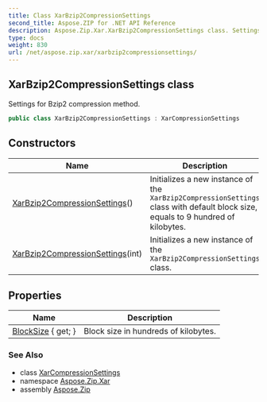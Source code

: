```yaml
---
title: Class XarBzip2CompressionSettings
second_title: Aspose.ZIP for .NET API Reference
description: Aspose.Zip.Xar.XarBzip2CompressionSettings class. Settings for Bzip2 compression method
type: docs
weight: 830
url: /net/aspose.zip.xar/xarbzip2compressionsettings/
---
```

## XarBzip2CompressionSettings class

Settings for Bzip2 compression method.

```csharp
public class XarBzip2CompressionSettings : XarCompressionSettings
```

## Constructors

| Name | Description |
| --- | --- |
| [XarBzip2CompressionSettings](xarbzip2compressionsettings/#constructor)() | Initializes a new instance of the `XarBzip2CompressionSettings` class with default block size, equals to 9 hundred of kilobytes. |
| [XarBzip2CompressionSettings](xarbzip2compressionsettings/#constructor_1)(int) | Initializes a new instance of the `XarBzip2CompressionSettings` class. |

## Properties

| Name | Description |
| --- | --- |
| [BlockSize](../../aspose.zip.xar/xarbzip2compressionsettings/blocksize/) { get; } | Block size in hundreds of kilobytes. |

### See Also

* class [XarCompressionSettings](../xarcompressionsettings/)
* namespace [Aspose.Zip.Xar](../../aspose.zip.xar/)
* assembly [Aspose.Zip](../../)


